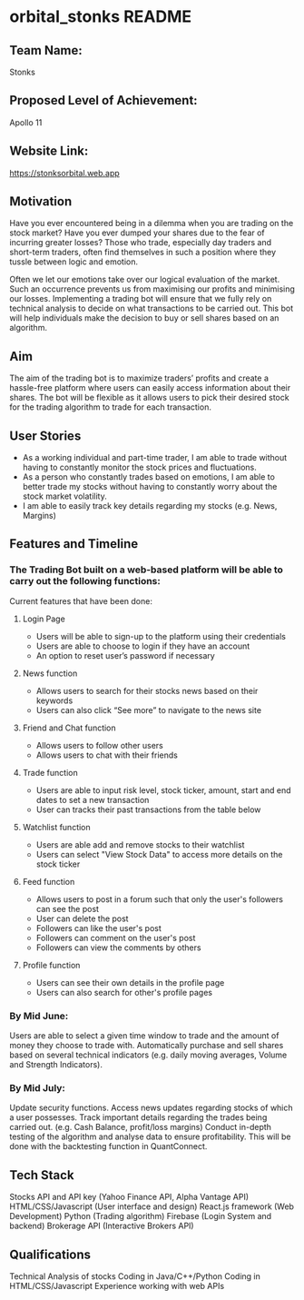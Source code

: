 # orbital_stonks README

## Team Name: 
Stonks

## Proposed Level of Achievement: 
Apollo 11

## Website Link:
https://stonksorbital.web.app

## Motivation 

Have you ever encountered being in a dilemma when you are trading on the stock market? Have you ever dumped your shares due to the fear of incurring greater losses? Those who trade, especially day traders and short-term traders, often find themselves in such a position where they tussle between logic and emotion. 

Often we let our emotions take over our logical evaluation of the market. Such an occurrence prevents us from maximising our profits and minimising our losses. Implementing a trading bot will ensure that we fully rely on technical analysis to decide on what transactions to be carried out. This bot will help individuals make the decision to buy or sell shares based on an algorithm.

## Aim 

The aim of the trading bot is to maximize traders’ profits and create a hassle-free platform where users can easily access information about their shares. 
The bot will be flexible as it allows users to pick their desired stock for the trading algorithm to trade for each transaction.

## User Stories

- As a working individual and part-time trader, I am able to trade without having to constantly monitor the stock prices and fluctuations.
- As a person who constantly trades based on emotions, I am able to better trade my stocks without having to constantly worry about the stock market volatility.
- I am able to easily track key details regarding my stocks (e.g. News, Margins)

## Features and Timeline

### The Trading Bot built on a web-based platform will be able to carry out the following functions:

Current features that have been done:
1. Login Page
   - Users will be able to sign-up to the platform using their credentials
   - Users are able to choose to login if they have an account
   - An option to reset user’s password if necessary
   
2. News function
   - Allows users to search for their stocks news based on their keywords
   - Users can also click “See more” to navigate to the news site
   
3. Friend and Chat function
   - Allows users to follow other users
   - Allows users to chat with their friends
   
4. Trade function
   - Users are able to input risk level, stock ticker, amount, start and end dates to set a new transaction
   - User can tracks their past transactions from the table below
   
5. Watchlist function
   - Users are able add and remove stocks to their watchlist
   - Users can select "View Stock Data" to access more details on the stock ticker
   
6. Feed function
   - Allows users to post in a forum such that only the user's followers can see the post
   - User can delete the post
   - Followers can like the user's post
   - Followers can comment on the user's post
   - Followers can view the comments by others
   
7. Profile function
   - Users can see their own details in the profile page
   - Users can also search for other's profile pages

### By Mid June:
Users are able to select a given time window to trade and the amount of money they choose to trade with.
Automatically purchase and sell shares based on several technical indicators (e.g. daily moving averages, Volume and Strength Indicators). 

### By Mid July:
Update security functions.
Access news updates regarding stocks of which a user possesses.
Track important details regarding the trades being carried out. (e.g. Cash Balance, profit/loss margins)
Conduct in-depth testing of the algorithm and analyse data to ensure profitability. This will be done with the backtesting function in QuantConnect.

## Tech Stack

Stocks API and API key (Yahoo Finance API, Alpha Vantage API)
HTML/CSS/Javascript (User interface and design)
React.js framework (Web Development)
Python (Trading algorithm)
Firebase (Login System and backend)
Brokerage API (Interactive Brokers API)

## Qualifications

Technical Analysis of stocks
Coding in Java/C++/Python
Coding in HTML/CSS/Javascript
Experience working with web APIs
